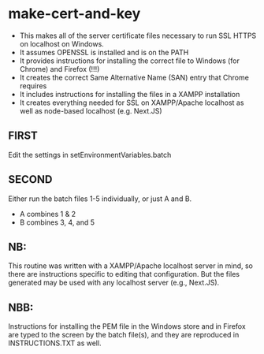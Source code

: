 # make-cert-and-key

* This makes all of the server certificate files necessary to run SSL HTTPS on localhost on Windows.
* It assumes OPENSSL is installed and is on the PATH
* It provides instructions for installing the correct file to Windows (for Chrome) and Firefox (!!!)
* It creates the correct Same Alternative Name (SAN) entry that Chrome requires
* It includes instructions for installing the files in a XAMPP installation
* It creates everything needed for SSL on XAMPP/Apache localhost as well as node-based localhost (e.g. Next.JS)

## FIRST

Edit the settings in setEnvironmentVariables.batch

## SECOND

Either run the batch files 1-5 individually, or just A and B.

* A combines 1 & 2
* B combines 3, 4, and 5

## NB:

This routine was written with a XAMPP/Apache localhost server in mind, so there are instructions specific to editing that configuration. But the files generated may be used with any localhost server (e.g., Next.JS).

## NBB:

Instructions for installing the PEM file in the Windows store and in Firefox are typed to the screen by the batch file(s), and they are reproduced in INSTRUCTIONS.TXT as well.
